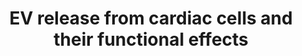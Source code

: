 ---
annotations:
- id: PW:0000004
  parent: regulatory pathway
  type: Pathway Ontology
  value: regulatory pathway
- id: CL:0000115
  parent: native cell
  type: Cell Type Ontology
  value: endothelial cell
- id: CL:0000057
  parent: animal cell
  type: Cell Type Ontology
  value: fibroblast
- id: CL:0000576
  parent: native cell
  type: Cell Type Ontology
  value: monocyte
- id: CL:0000746
  parent: native cell
  type: Cell Type Ontology
  value: cardiac muscle cell
authors:
- Khanspers
- Susan
- MaintBot
- AlexanderPico
- Marvin M2
- Eweitz
citedin: ''
communities:
- ExRNA
description: 'Summary of reported extracellular vesicle (EV) release from cardiac
  cells in culture and their functional effects. EV release has been reported in numerous
  cell lines and primary cultures, both at baseline and in response to stimuli. Transfer
  of EVs between cell types has been demonstrated as well as delivery of cargo.  Note
  that this pathway represents a review of multiple studies in multiple organisms.
  This pathway displays the human orthologs.  HUVEC: human aortic endothelial cell  HMEC-1:
  human microvascular endothelial cell  HASMC: human aortic smooth muscle cell  NRVM:
  neonatal rat ventricular myocyte.   Adapted from Danielson KM, Das S. Extracellular
  Vesicles in Heart Disease: Excitement for the Future? Exosomes Microvesicles, 2014.
  http://www.ncbi.nlm.nih.gov/pubmed/25429310'
last-edited: 2023-12-24
ndex: 94d64fa2-8b66-11eb-9e72-0ac135e8bacf
organisms:
- Homo sapiens
redirect_from:
- /index.php/Pathway:WP3297
- /instance/WP3297
- /instance/WP3297_r127847
revision: r127847
schema-jsonld:
- '@context': https://schema.org/
  '@id': https://wikipathways.github.io/pathways/WP3297.html
  '@type': Dataset
  creator:
    '@type': Organization
    name: WikiPathways
  description: 'Summary of reported extracellular vesicle (EV) release from cardiac
    cells in culture and their functional effects. EV release has been reported in
    numerous cell lines and primary cultures, both at baseline and in response to
    stimuli. Transfer of EVs between cell types has been demonstrated as well as delivery
    of cargo.  Note that this pathway represents a review of multiple studies in multiple
    organisms. This pathway displays the human orthologs.  HUVEC: human aortic endothelial
    cell  HMEC-1: human microvascular endothelial cell  HASMC: human aortic smooth
    muscle cell  NRVM: neonatal rat ventricular myocyte.   Adapted from Danielson
    KM, Das S. Extracellular Vesicles in Heart Disease: Excitement for the Future?
    Exosomes Microvesicles, 2014. http://www.ncbi.nlm.nih.gov/pubmed/25429310'
  keywords:
  - C-Myb
  - CXCL12
  - ERBB4
  - Ethanol
  - Homocysteine
  - KLF2
  - MIR143
  - Ox-LDL
  - Prolactin
  - RGS16
  - hsa-miR-145-5p
  license: CC0
  name: EV release from cardiac cells and their functional effects
seo: CreativeWork
title: EV release from cardiac cells and their functional effects
wpid: WP3297
---